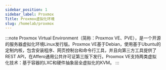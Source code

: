 ```yaml
---
sidebar_position: 1
sidebar_label: Proxmox
Title: Proxmox虚拟化环境
slug: /homelab/proxmox
---
```


:::note
Proxmox Virtual Environment（简称：Proxmox VE、PVE），是一个开源的服务器虚拟化环境Linux发行版。Proxmox VE基于Debian，使用基于Ubuntu的定制内核，包含安装程序、网页控制台和命令行工具，并且向第三方工具提供了REST API，在Affero通用公共许可证第三版下发行。Proxmox VE支持两类虚拟化技术：基于容器的LXC和硬件抽象层全虚拟化的KVM。
:::